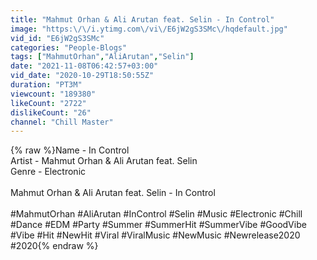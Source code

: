 ```yaml
---
title: "Mahmut Orhan & Ali Arutan feat. Selin - In Control"
image: "https:\/\/i.ytimg.com\/vi\/E6jW2gS3SMc\/hqdefault.jpg"
vid_id: "E6jW2gS3SMc"
categories: "People-Blogs"
tags: ["MahmutOrhan","AliArutan","Selin"]
date: "2021-11-08T06:42:57+03:00"
vid_date: "2020-10-29T18:50:55Z"
duration: "PT3M"
viewcount: "189380"
likeCount: "2722"
dislikeCount: "26"
channel: "Chill Master"
---
```

{% raw %}Name - In Control<br />Artist - Mahmut Orhan &amp; Ali Arutan feat. Selin<br />Genre - Electronic<br /><br />Mahmut Orhan &amp; Ali Arutan feat. Selin - In Control<br /><br />#MahmutOrhan #AliArutan #InControl #Selin #Music #Electronic #Chill #Dance #EDM #Party #Summer #SummerHit #SummerVibe #GoodVibe #Vibe #Hit #NewHit #Viral #ViralMusic #NewMusic #Newrelease2020 #2020{% endraw %}

